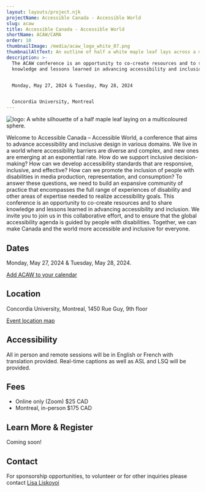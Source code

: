 ```yaml
---
layout: layouts/project.njk
projectName: Accessible Canada - Accessible World
slug: acaw
title: Accessible Canada - Accessible World
shortName: ACAW/CAMA
order: 10
thumbnailImage: /media/acaw_logo_white_07.png
thumbnailAltText: An outline of half a white maple leaf lays across a multi-coloured sphere.
description: >-
  The ACAW conference is an opportunity to co-create resources and to share
  knowledge and lessons learned in advancing accessibility and inclusion. 


  Monday, May 27, 2024 & Tuesday, May 28, 2024


  Concordia University, Montreal
---
```

![logo: A white silhouette of a half maple leaf laying on a multicoloured sphere. ](/media/acaw_small_colour_transparent-01.png)

Welcome to Accessible Canada – Accessible World, a conference that aims to advance accessibility and inclusive design in various domains. We live in a world where accessibility barriers are diverse and complex, and new ones are emerging at an exponential rate. How do we support inclusive decision-making? How can we develop accessibility standards that are responsive, inclusive, and effective? How can we promote the inclusion of people with disabilities in media production, representation, and consumption? To answer these questions, we need to build an expansive community of practice that encompasses the full range of experiences of disability and other areas of expertise needed to realize accessibility goals. This conference is an opportunity to co-create resources and to share knowledge and lessons learned in advancing accessibility and inclusion. We invite you to join us in this collaborative effort, and to ensure that the global accessibility agenda is guided by people with disabilities. Together, we can make Canada and the world more accessible and inclusive for everyone.

## Dates

Monday, May 27, 2024 & Tuesday, May 28, 2024.

[Add ACAW to your calendar](/media/acaw.ics)

## Location

Concordia University, Montreal, 
1450 Rue Guy, 9th floor

[Event location map](https://www.google.com/maps/place/1450+Guy+St,+Montreal,+QC+H3H+1J5/@45.4952779,-73.5790443,17z/data=!3m1!4b1!4m6!3m5!1s0x4cc91a6a52492981:0xc3b56f119b9fe0fb!8m2!3d45.4952779!4d-73.5790443!16s%2Fg%2F11csmgmpcd?entry=ttu)

## Accessibility

All in person and remote sessions will be in English or French with translation provided. Real-time captions as well as ASL and LSQ will be provided. 

## Fees

* Online only (Zoom) $25 CAD
* Montreal, in-person $175 CAD

## Learn More & Register

Coming soon!

## Contact

For sponsorship opportunities, to volunteer or for other inquiries please contact [Lisa Liskovoi](mailto:lliskovoi@ocadu.ca)